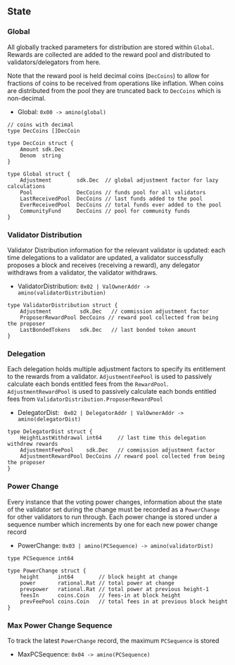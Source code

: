 ## State

### Global

All globally tracked parameters for distribution are stored within
`Global`.  Rewards are collected are added to the reward pool and
distributed to validators/delegators from here. 

Note that the reward pool is held decimal coins (`DecCoins`) to allow 
for fractions of coins to be received from operations like inflation. 
When coins are distributed from the pool they are truncated back to 
`DecCoins` which is non-decimal. 

 - Global:  `0x00 -> amino(global)`

```golang
// coins with decimal 
type DecCoins []DecCoin

type DecCoin struct {
    Amount sdk.Dec
    Denom  string
}

type Global struct {
    Adjustment        sdk.Dec  // global adjustment factor for lazy calculations
    Pool              DecCoins // funds pool for all validators
    LastReceivedPool  DecCoins // last funds added to the pool 
    EverReceivedPool  DecCoins // total funds ever added to the pool 
    CommunityFund     DecCoins // pool for community funds
}
```

### Validator Distribution

Validator Distribution information for the relevant validator is updated: each
time delegations to a validator are updated, a validator successfully proposes
a block and receives (receiving a reward), any delegator withdraws from a
validator, the validator withdraws. 

 - ValidatorDistribution:  `0x02 | ValOwnerAddr -> amino(validatorDistribution)`

```golang
type ValidatorDistribution struct {
    Adjustment         sdk.Dec   // commission adjustment factor
    ProposerRewardPool DecCoins // reward pool collected from being the proposer
	LastBondedTokens   sdk.Dec   // last bonded token amount
}
```

### Delegation

Each delegation holds multiple adjustment factors to specify its entitlement to
the rewards from a validator. `AdjustmentFeePool` is  used to passively
calculate each bonds entitled fees from the `RewardPool`.
`AdjustmentRewardPool` is used to passively calculate each bonds entitled fees
from `ValidatorDistribution.ProposerRewardPool`
 
 - DelegatorDist: ` 0x02 | DelegatorAddr | ValOwnerAddr -> amino(delegatorDist)`

```golang
type DelegatorDist struct {
    HeightLastWithdrawal int64     // last time this delegation withdrew rewards
    AdjustmentFeePool    sdk.Dec   // commission adjustment factor
    AdjustmentRewardPool DecCoins // reward pool collected from being the proposer
}
```

### Power Change

Every instance that the voting power changes, information about the state of
the validator set during the change must be recorded as a `PowerChange` for
other validators to run through. Each power change is stored under a sequence
number which increments by one for each new power change record

 - PowerChange: `0x03 | amino(PCSequence) -> amino(validatorDist)`

```golang
type PCSequence int64 

type PowerChange struct {
    height      int64        // block height at change
    power       rational.Rat // total power at change
    prevpower   rational.Rat // total power at previous height-1 
    feesIn      coins.Coin   // fees-in at block height
    prevFeePool coins.Coin   // total fees in at previous block height
}
```

### Max Power Change Sequence

To track the latest `PowerChange` record, the maximum `PCSequence` is stored

 - MaxPCSequence:   `0x04 -> amino(PCSequence)`
